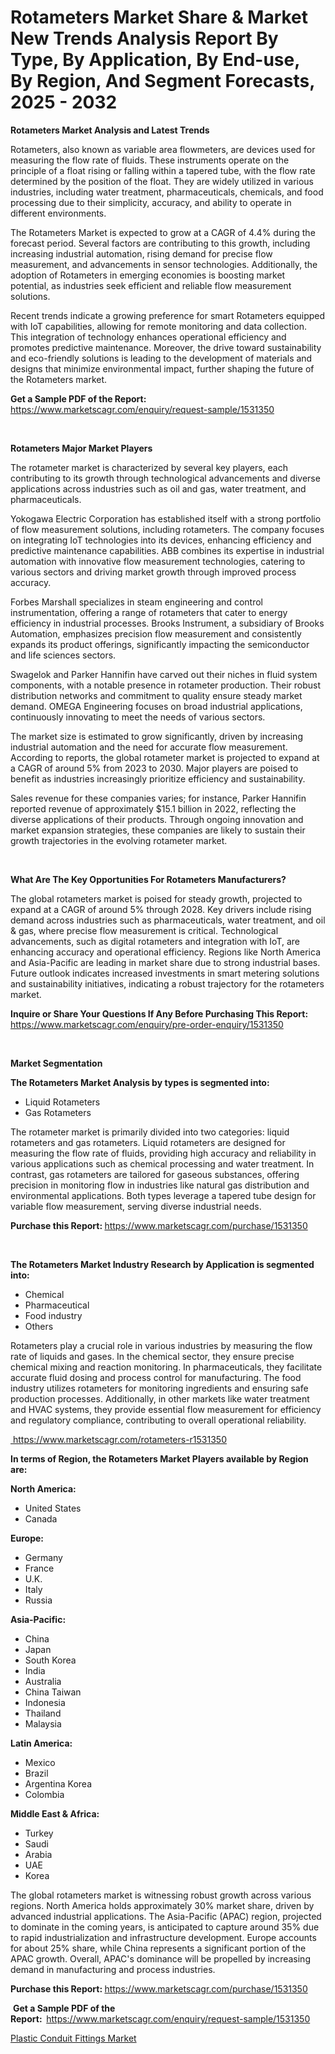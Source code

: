 <p><h1>Rotameters Market Share & Market New Trends Analysis Report By Type, By Application, By End-use, By Region, And Segment Forecasts, 2025 - 2032</h1></p><p><strong>Rotameters Market Analysis and Latest Trends</strong></p>
<p><p>Rotameters, also known as variable area flowmeters, are devices used for measuring the flow rate of fluids. These instruments operate on the principle of a float rising or falling within a tapered tube, with the flow rate determined by the position of the float. They are widely utilized in various industries, including water treatment, pharmaceuticals, chemicals, and food processing due to their simplicity, accuracy, and ability to operate in different environments.</p><p>The Rotameters Market is expected to grow at a CAGR of 4.4% during the forecast period. Several factors are contributing to this growth, including increasing industrial automation, rising demand for precise flow measurement, and advancements in sensor technologies. Additionally, the adoption of Rotameters in emerging economies is boosting market potential, as industries seek efficient and reliable flow measurement solutions.</p><p>Recent trends indicate a growing preference for smart Rotameters equipped with IoT capabilities, allowing for remote monitoring and data collection. This integration of technology enhances operational efficiency and promotes predictive maintenance. Moreover, the drive toward sustainability and eco-friendly solutions is leading to the development of materials and designs that minimize environmental impact, further shaping the future of the Rotameters market.</p></p>
<p><strong>Get a Sample PDF of the Report:&nbsp;</strong> <a href="https://www.marketscagr.com/enquiry/request-sample/1531350?utm_campaign=3269&utm_medium=2&utm_source=Github&utm_content=ia&utm_term=09042025&utm_id=rotameters">https://www.marketscagr.com/enquiry/request-sample/1531350</a></p>
<p>&nbsp;</p>
<p><strong>Rotameters Major Market Players</strong></p>
<p><p>The rotameter market is characterized by several key players, each contributing to its growth through technological advancements and diverse applications across industries such as oil and gas, water treatment, and pharmaceuticals.</p><p>Yokogawa Electric Corporation has established itself with a strong portfolio of flow measurement solutions, including rotameters. The company focuses on integrating IoT technologies into its devices, enhancing efficiency and predictive maintenance capabilities. ABB combines its expertise in industrial automation with innovative flow measurement technologies, catering to various sectors and driving market growth through improved process accuracy.</p><p>Forbes Marshall specializes in steam engineering and control instrumentation, offering a range of rotameters that cater to energy efficiency in industrial processes. Brooks Instrument, a subsidiary of Brooks Automation, emphasizes precision flow measurement and consistently expands its product offerings, significantly impacting the semiconductor and life sciences sectors.</p><p>Swagelok and Parker Hannifin have carved out their niches in fluid system components, with a notable presence in rotameter production. Their robust distribution networks and commitment to quality ensure steady market demand. OMEGA Engineering focuses on broad industrial applications, continuously innovating to meet the needs of various sectors.</p><p>The market size is estimated to grow significantly, driven by increasing industrial automation and the need for accurate flow measurement. According to reports, the global rotameter market is projected to expand at a CAGR of around 5% from 2023 to 2030. Major players are poised to benefit as industries increasingly prioritize efficiency and sustainability.</p><p>Sales revenue for these companies varies; for instance, Parker Hannifin reported revenue of approximately $15.1 billion in 2022, reflecting the diverse applications of their products. Through ongoing innovation and market expansion strategies, these companies are likely to sustain their growth trajectories in the evolving rotameter market.</p></p>
<p>&nbsp;</p>
<p><strong>What Are The Key Opportunities For Rotameters Manufacturers?</strong></p>
<p><p>The global rotameters market is poised for steady growth, projected to expand at a CAGR of around 5% through 2028. Key drivers include rising demand across industries such as pharmaceuticals, water treatment, and oil & gas, where precise flow measurement is critical. Technological advancements, such as digital rotameters and integration with IoT, are enhancing accuracy and operational efficiency. Regions like North America and Asia-Pacific are leading in market share due to strong industrial bases. Future outlook indicates increased investments in smart metering solutions and sustainability initiatives, indicating a robust trajectory for the rotameters market.</p></p>
<p><strong>Inquire or Share Your Questions If Any Before Purchasing This Report:</strong> <a href="https://www.marketscagr.com/enquiry/pre-order-enquiry/1531350?utm_campaign=3269&utm_medium=2&utm_source=Github&utm_content=ia&utm_term=09042025&utm_id=rotameters">https://www.marketscagr.com/enquiry/pre-order-enquiry/1531350</a></p>
<p>&nbsp;</p>
<p><strong>Market Segmentation</strong></p>
<p><strong>The Rotameters Market Analysis by types is segmented into:</strong></p>
<p><ul><li>Liquid Rotameters</li><li>Gas Rotameters</li></ul></p>
<p><p>The rotameter market is primarily divided into two categories: liquid rotameters and gas rotameters. Liquid rotameters are designed for measuring the flow rate of fluids, providing high accuracy and reliability in various applications such as chemical processing and water treatment. In contrast, gas rotameters are tailored for gaseous substances, offering precision in monitoring flow in industries like natural gas distribution and environmental applications. Both types leverage a tapered tube design for variable flow measurement, serving diverse industrial needs.</p></p>
<p><strong>Purchase this Report:&nbsp;</strong><a href="https://www.marketscagr.com/purchase/1531350?utm_campaign=3269&utm_medium=2&utm_source=Github&utm_content=ia&utm_term=09042025&utm_id=rotameters">https://www.marketscagr.com/purchase/1531350</a></p>
<p>&nbsp;</p>
<p><strong>The Rotameters Market Industry Research by Application is segmented into:</strong></p>
<p><ul><li>Chemical</li><li>Pharmaceutical</li><li>Food industry</li><li>Others</li></ul></p>
<p><p>Rotameters play a crucial role in various industries by measuring the flow rate of liquids and gases. In the chemical sector, they ensure precise chemical mixing and reaction monitoring. In pharmaceuticals, they facilitate accurate fluid dosing and process control for manufacturing. The food industry utilizes rotameters for monitoring ingredients and ensuring safe production processes. Additionally, in other markets like water treatment and HVAC systems, they provide essential flow measurement for efficiency and regulatory compliance, contributing to overall operational reliability.</p></p>
<p><a href="https://www.marketscagr.com/rotameters-r1531350?utm_campaign=3269&utm_medium=2&utm_source=Github&utm_content=ia&utm_term=09042025&utm_id=rotameters">&nbsp;https://www.marketscagr.com/rotameters-r1531350</a></p>
<p><strong>In terms of Region, the Rotameters Market Players available by Region are:</strong></p>
<p>
    <p> <strong> North America: </strong>
        <ul>
            <li>United States</li>
            <li>Canada</li>
        </ul>
        </p> 
    <p> <strong> Europe: </strong>
        <ul>
            <li>Germany</li>
            <li>France</li>
            <li>U.K.</li>
            <li>Italy</li>
            <li>Russia</li>
        </ul>
        </p> 
    <p> <strong> Asia-Pacific: </strong>
        <ul>
            <li>China</li>
            <li>Japan</li>
            <li>South Korea</li>
            <li>India</li>
            <li>Australia</li>
            <li>China Taiwan</li>
            <li>Indonesia</li>
            <li>Thailand</li>
            <li>Malaysia</li>
        </ul>
        </p> 
    <p> <strong> Latin America: </strong>
        <ul>
            <li>Mexico</li>
            <li>Brazil</li>
            <li>Argentina Korea</li>
            <li>Colombia</li>
        </ul>
        </p> 
    <p> <strong> Middle East & Africa: </strong>
        <ul>
            <li>Turkey</li>
            <li>Saudi</li>
            <li>Arabia</li>
            <li>UAE</li>
            <li>Korea</li>
        </ul>
    </p>
    </p>
<p><p>The global rotameters market is witnessing robust growth across various regions. North America holds approximately 30% market share, driven by advanced industrial applications. The Asia-Pacific (APAC) region, projected to dominate in the coming years, is anticipated to capture around 35% due to rapid industrialization and infrastructure development. Europe accounts for about 25% share, while China represents a significant portion of the APAC growth. Overall, APAC's dominance will be propelled by increasing demand in manufacturing and process industries.</p></p>
<p><strong>Purchase this Report: </strong><a href="https://www.marketscagr.com/purchase/1531350?utm_campaign=3269&utm_medium=2&utm_source=Github&utm_content=ia&utm_term=09042025&utm_id=rotameters">https://www.marketscagr.com/purchase/1531350</a></p>
<p>&nbsp;<strong>Get a Sample PDF of the Report:&nbsp;&nbsp;</strong><a href="https://www.marketscagr.com/enquiry/request-sample/1531350?utm_campaign=3269&utm_medium=2&utm_source=Github&utm_content=ia&utm_term=09042025&utm_id=rotameters">https://www.marketscagr.com/enquiry/request-sample/1531350</a></p>
<p><strong></strong></p>
<p><p><a href="https://github.com/kaloyhboosh/Market-Research-Report-List-1/blob/main/plastic-conduit-fittings-market.md?utm_campaign=3269&utm_medium=2&utm_source=Github&utm_content=ia&utm_term=09042025&utm_id=rotameters">Plastic Conduit Fittings Market</a></p></p>